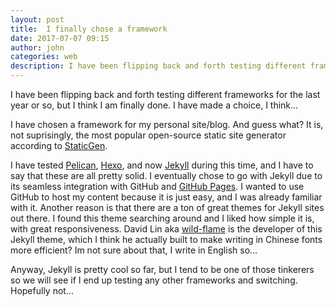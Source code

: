 ```yaml
---
layout: post
title:  I finally chose a framework
date: 2017-07-07 09:15
author: john
categories: web
description: I have been flipping back and forth testing different frameworks for the last year or so, but I think I'm finally done. I have made a choice, I think...
---
```


I have been flipping back and forth testing different frameworks for the last year or so, but I think I am finally done. I have made a choice, I think...

<!--description-->

I have chosen a framework for my personal site/blog. And guess what? It is, not suprisingly, the most popular open-source static site generator according to [StaticGen](https://www.staticgen.com/).

I have tested [Pelican](http://docs.getpelican.com/en/stable/#), [Hexo](https://hexo.io/), and now [Jekyll](http://jekyllrb.com/) during this time, and I have to say that these are all pretty solid. I eventually chose to go with Jekyll due to its seamless integration with GitHub and [GitHub Pages](https://pages.github.com/). I wanted to use GitHub to host my content because it is just easy, and I was already familiar with it. Another reason is that there are a ton of great themes for Jekyll sites out there. I found this theme searching around and I liked how simple it is, with great responsiveness. David Lin aka [wild-flame](https://github.com/wild-flame) is the developer of this Jekyll theme, which I think he actually built to make writing in Chinese fonts more efficient? Im not sure about that, I write in English so...

Anyway, Jekyll is pretty cool so far, but I tend to be one of those tinkerers so we will see if I end up testing any other frameworks and switching. Hopefully not...
